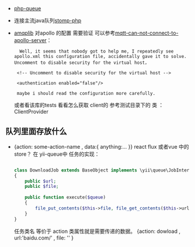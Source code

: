 - [php-queue](https://github.com/php-enqueue/enqueue-dev)

- 连接主流java队列[stomp-php](https://github.com/stomp-php/stomp-php/tree/master/src/Stomp/Broker)

-  [amqplib](https://github.com/php-amqplib/php-amqplib)
    对apollo 的配置 需要验证
    可以参考[mqtt-can-not-connect-to-apollo-server](http://stackoverflow.com/questions/27633353/mqtt-can-not-connect-to-apollo-server)：
    >
         Well, it seems that nobody got to help me, I repeatedly see apollo.xml this configuration file, accidentally gave it to solve. Uncomment to disable security for the virtual host，
        
        <!-- Uncomment to disable security for the virtual host -->
        
        <authentication enabled="false"/>
        
        maybe i should read the configuration more carefully.
        
    或者看该库的tests 看看怎么获取 client的  参考测试目录下的 类 ： ClientProvider


## 队列里面存放什么
- {action: some-action-name , data:{ anything:... }}
   react flux 或者vue 中的 store？
   在 yii-queue中 任务的实现：
   
   ~~~php
   
   class DownloadJob extends BaseObject implements \yii\queue\JobInterface
   {
       public $url;
       public $file;
       
       public function execute($queue)
       {
           file_put_contents($this->file, file_get_contents($this->url));
       }
   }
 
   ~~~
   任务类名 等价于 action  类属性就是需要传递的数据。
   {action: dowload , url:'baidu.com/' , file: '' }